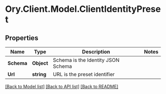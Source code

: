 # Ory.Client.Model.ClientIdentityPreset

## Properties

Name | Type | Description | Notes
------------ | ------------- | ------------- | -------------
**Schema** | **Object** | Schema is the Identity JSON Schema | 
**Url** | **string** | URL is the preset identifier | 

[[Back to Model list]](../README.md#documentation-for-models) [[Back to API list]](../README.md#documentation-for-api-endpoints) [[Back to README]](../README.md)

